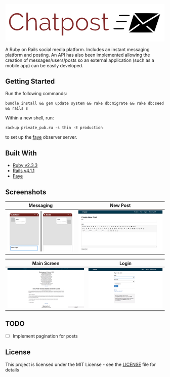 [![Logo](vendor/assets/images/logo.png)]()

A Ruby on Rails social media platform. Includes an instant messaging platform and posting.
An API has also been implemented allowing the creation of messages/users/posts so an external
application (such as a mobile app) can be easily developed.

## Getting Started
Run the following commands:
```
bundle install && gem update system && rake db:migrate && rake db:seed && rails s
```

Within a new shell, run:

```
rackup private_pub.ru -s thin -E production
```

to set up the [faye](https://faye.jcoglan.com/) observer server.

## Built With
- [Ruby v2.3.3](https://www.ruby-lang.org/en/news/2016/11/21/ruby-2-3-3-released/)
- [Rails v4.1.1](https://rubygems.org/gems/rails/versions/4.1.1)
- [Faye](https://faye.jcoglan.com/)

## Screenshots

Messaging                                    |  New Post
:-------------------------------------------:|:-------------------------:
![](vendor/assets/images/conversation.png)   |  ![](vendor/assets/images/newPost.png)


Main Screen                                    |  Login
:-------------------------------------------:|:-------------------------:
![](vendor/assets/images/main.png)   |  ![](vendor/assets/images/login.png)

## TODO

- [ ] Implement pagination for posts

## License
This project is licensed under the MIT License - see the [LICENSE](LICENSE) file for details
